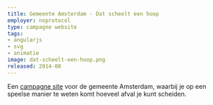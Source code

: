 ```yaml
---
title: Gemeente Amsterdam - Dat scheelt een hoop
employer: noprotocol
type: campagne website
tags:
- angularjs
- svg
- animatie
image: dat-scheelt-een-hoop.png
released: 2014-08
---
```


Een [campagne site](http://www.amsterdam.nl/wonen-leefomgeving/vuilnis-afval/datscheelteenhoop/hoeveelkanikscheiden/) voor de gemeente Amsterdam, waarbij je op een speelse manier te weten komt hoeveel afval je kunt scheiden.
